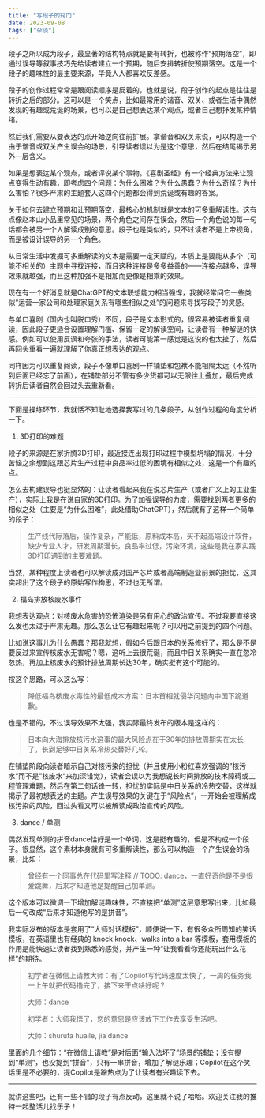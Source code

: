 ```yaml
---
title: "写段子的窍门"
date: 2023-09-08
tags: ["杂谈"]
---
```


段子之所以成为段子，最显著的结构特点就是要有转折，也被称作“预期落空”，即通过误导等叙事技巧先给读者建立一个预期，随后安排转折使预期落空。这是一个段子的趣味性的最主要来源，毕竟人人都喜欢反差感。

段子的创作过程常常是跟阅读顺序是反着的，也就是说，段子创作的起点是往往是转折之后的部分。这可以是一个笑点，比如最常用的谐音、双关、或者生活中偶然发现的有趣或荒诞的场景，也可以是自己想表达某个观点，或者自己想抒发某种情绪。

然后我们需要从要表达的点开始逆向往前扩展。拿谐音和双关来说，可以构造一个由于谐音或双关产生误会的场景，引导读者误以为是这个意思，然后在结尾揭示另外一层含义。

如果是想表达某个观点，或者评说某个事物。《喜剧圣经》有一个经典方法来让观点变得生动有趣，即考虑四个问题：为什么困难？为什么愚蠢？为什么奇怪？为什么害怕？很多严肃的主题套入这四个问题都会得到荒诞或有趣的答案。

关于如何去建立预期和让预期落空，最核心的机制就是文本的可多重解读性。这有点像赵本山小品里常见的场景，两个角色之间存在误会，然后一个角色说的每一句话都会被另一个人解读成别的意思。段子也是类似的，只不过读者不是上帝视角，而是被设计误导的另一个角色。

从日常生活中发掘可多重解读的文本是需要一定天赋的，本质上是要能从多个（可能不相关的）主题中寻找连接，而且这种连接是多多益善的——连接点越多，误导效果就越强，而且这种加强不是相加而更像是相乘的效果。

现在有一个好消息就是ChatGPT的文本联想能力相当强悍，我就经常问它一些类似“运营一家公司和处理家庭关系有哪些相似之处”的问题来寻找写段子的灵感。

与单口喜剧（国内也叫脱口秀）不同，段子是文本形式的，很容易被读者重复阅读，因此段子更适合设置理解门槛、保留一定的解读空间，让读者有一种解谜的快感。例如可以使用反讽和夸张的手法，读者可能第一感觉是这说的也太扯了，然后再回头重看一遍就理解了你真正想表达的观点。

同样因为可以重复阅读，段子不像单口喜剧一样铺垫和包袱不能相隔太远（不然听到后面已经忘了前面），在铺垫部分不管有多少货都可以无限往上叠加，最后完成转折后读者自然会回过头去重新看。

---

下面是操练环节，我就恬不知耻地选择我写过的几条段子，从创作过程的角度分析一下。

1. 3D打印的难题

段子的来源是在家折腾3D打印，最近接连出现打印过程中模型坍塌的情况，十分苦恼之余想到这跟芯片生产过程中良品率过低的困境有相似之处，这是一个有趣的点。

怎么去构建误导也挺显然的：让读者看起来我在说芯片生产（或者广义上的工业生产），实际上我是在说自家的3D打印。为了加强误导的力度，需要找到两者更多的相似之处（主要是“为什么困难”，此处借助ChatGPT），然后就有了这样一个简单的段子：

> 生产线代际落后，操作复杂，产能低，原料成本高，买不起高端设计软件，缺少专业人才，研发周期漫长，良品率过低，污染环境，这些是我在家实践3D打印遇到的主要难题。

当然，某种程度上读者也可以解读成对国产芯片或者高端制造业前景的担忧，这其实超出了这个段子的原始写作构思，不过也无所谓。

2. 福岛排放核废水事件

我想表达观点：对核废水危害的恐怖渲染是另有用心的政治宣传。不过我要直接这么发也太过于严肃无趣。那么怎么让它有趣起来呢？可以用之前提到的四个问题。

比如说这事儿为什么愚蠢？那我就想，假如今后跟日本的关系修好了，那么是不是要反过来宣传核废水无害呢？嗯，这听上去很荒诞，而且中日关系确实一直在忽冷忽热，再加上核废水的预计排放周期长达30年，确实挺有这个可能的。

按这个思路，可以这么写：

> 降低福岛核废水毒性的最低成本方案：日本首相就侵华问题向中国下跪道歉。

也是不错的，不过误导效果不太强，我实际最终发布的版本是这样的：

> 日本向大海排放核污水这事的最大风险点在于30年的排放周期实在太长了，长到足够中日关系冷热交替好几轮。

在铺垫阶段向读者暗示自己对核污染的担忧（并且使用小粉红喜欢强调的”核污水“而不是”核废水“来加深错觉），读者会误以为我想说长时间排放的技术障碍或工程管理难题，然后在第二句话锋一转，担忧的实际是中日关系的冷热交替，这样就揭示了最初想表达的主题。产生误导效果的关键在于“风险点”，一开始会被理解成核污染的风险，回过头看又可以被解读成政治宣传的风险。

3. dance / 单测

偶然发现单测的拼音dance恰好是一个单词，这是挺有趣的，但是不构成一个段子。很显然，这个素材本身就有可多重解读性，那么可以构造一个产生误会的场景，比如：

> 曾经有一个同事总在代码里写注释 // TODO: dance，一直好奇他是不是很爱跳舞，后来才知道他是提醒自己加单测。

这个版本可以微调一下增加解谜趣味性，不直接把“单测”这层意思写出来，比如最后一句改成“后来才知道他写的是拼音”。

我实际发布的版本是套用了“大师对话模板”，顺便说一下，有很多众所周知的笑话模板，在英语里也有经典的 knock knock、walks into a bar 等模板，套用模板的作用是能快速让读者找到熟悉的感觉，并产生一种“让我看看你还能玩出什么花样”的期待。

> 初学者在微信上请教大师：有了Copilot写代码速度太快了，一周的任务我一上午就把代码撸完了，接下来干点啥好呢？ 
>
> 大师：dance 
>
> 初学者：大师我悟了，您的意思是应该放下工作去享受生活吧。 
>
> 大师：shurufa huaile, jia dance

里面的几个细节：“在微信上请教”是对后面“输入法坏了”场景的铺垫；没有提到“单测”，也没提到“拼音”，只有一串拼音，增加了解谜乐趣；Copilot在这个笑话里是不必要的，提Copilot是蹭热点为了让读者有兴趣读下去。

---

就讲这些吧，还有一些不错的段子有点反动，这里就不说了哈哈。欢迎关注我的推特一起整活儿找乐子！


